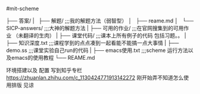 #mit-scheme

├── 答案/
|    ├── 解题/		;;;我的解题方法（弱智型）
│   ├── reame.md
│   └── SICP-answers/	;;;大神的解题方法
|
├── 可用的作业/		;;;在官网搜集到的可用作业 （未翻译的生肉）
|
├── 课堂代码/		;;;课本上所有例子的代码 包括习题。。
|
├── 知识深度.txt		;;;课程学到的点点凑到一起看能不能搞一点大事情
|
├── demo.ss			;;;课堂实验自己run的代码
|
├── emacs使用.txt		;;;scheme 运行方法以及emacs的使用教程
└── REAME.md


环境搭建以及 配置 写到知乎专栏
https://zhuanlan.zhihu.com/c_1130424771913142272
刚开始弄不知道怎么使用排版 见谅

